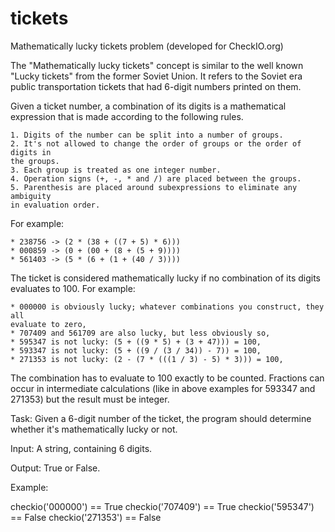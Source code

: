 tickets
=======

Mathematically lucky tickets problem (developed for CheckIO.org)

The "Mathematically lucky tickets" concept is similar to the well known "Lucky tickets" from the former Soviet Union. It refers to the Soviet era public transportation tickets that had 6-digit numbers printed on them.

Given a ticket number, a combination of its digits is a mathematical expression that is made according to the following rules.

    1. Digits of the number can be split into a number of groups.
    2. It's not allowed to change the order of groups or the order of digits in
    the groups.
    3. Each group is treated as one integer number.
    4. Operation signs (+, -, * and /) are placed between the groups.
    5. Parenthesis are placed around subexpressions to eliminate any ambiguity
    in evaluation order.

For example:

    * 238756 -> (2 * (38 + ((7 + 5) * 6)))
    * 000859 -> (0 + (00 + (8 + (5 + 9))))
    * 561403 -> (5 * (6 + (1 + (40 / 3))))

The ticket is considered mathematically lucky if no combination of its digits evaluates to 100. For example:

    * 000000 is obviously lucky; whatever combinations you construct, they all
    evaluate to zero,
    * 707409 and 561709 are also lucky, but less obviously so,
    * 595347 is not lucky: (5 + ((9 * 5) + (3 + 47))) = 100,
    * 593347 is not lucky: (5 + ((9 / (3 / 34)) - 7)) = 100,
    * 271353 is not lucky: (2 - (7 * (((1 / 3) - 5) * 3))) = 100,

The combination has to evaluate to 100 exactly to be counted. Fractions can occur in intermediate calculations (like in above examples for 593347 and 271353) but the result must be integer.

Task: Given a 6-digit number of the ticket, the program should determine whether it's mathematically lucky or not.

Input: A string, containing 6 digits.

Output: True or False.

Example:

checkio('000000') == True
checkio('707409') == True
checkio('595347') == False
checkio('271353') == False
